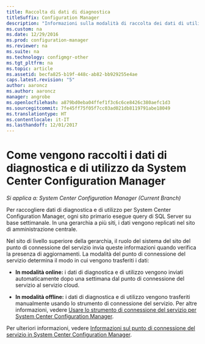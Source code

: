 ```yaml
---
title: Raccolta di dati di diagnostica
titleSuffix: Configuration Manager
description: "Informazioni sulla modalità di raccolta dei dati di utilizzo e di diagnostica di System Center Configuration Manager da parte di questo strumento."
ms.custom: na
ms.date: 12/29/2016
ms.prod: configuration-manager
ms.reviewer: na
ms.suite: na
ms.technology: configmgr-other
ms.tgt_pltfrm: na
ms.topic: article
ms.assetid: becfa825-b19f-448c-ab82-bb929255e4ae
caps.latest.revision: "5"
author: aaroncz
ms.author: aaroncz
manager: angrobe
ms.openlocfilehash: a879bd0eba04ffef1f3c6c6ce8426c380aefc1d3
ms.sourcegitcommit: 7fe45ff75f05f7cc03ad021db8119791abe18049
ms.translationtype: HT
ms.contentlocale: it-IT
ms.lasthandoff: 12/01/2017
---
```

# <a name="how-diagnostics-and-usage-data-is-collected-by-system-center-configuration-manager"></a>Come vengono raccolti i dati di diagnostica e di utilizzo da System Center Configuration Manager

*Si applica a: System Center Configuration Manager (Current Branch)*

Per raccogliere dati di diagnostica e di utilizzo per System Center Configuration Manager, ogni sito primario esegue query di SQL Server su base settimanale. In una gerarchia a più siti, i dati vengono replicati nel sito di amministrazione centrale.  

Nel sito di livello superiore della gerarchia, il ruolo del sistema del sito del punto di connessione del servizio invia queste informazioni quando verifica la presenza di aggiornamenti. La modalità del punto di connessione del servizio determina il modo in cui vengono trasferiti i dati:  

-   **In modalità online:** i dati di diagnostica e di utilizzo vengono inviati automaticamente dopo una settimana dal punto di connessione del servizio al servizio cloud.  

-   **In modalità offline:** i dati di diagnostica e di utilizzo vengono trasferiti manualmente usando lo strumento di connessione del servizio. Per altre informazioni, vedere [Usare lo strumento di connessione del servizio per System Center Configuration Manager](../../../core/servers/manage/use-the-service-connection-tool.md).  

Per ulteriori informazioni, vedere [Informazioni sul punto di connessione del servizio in System Center Configuration Manager](../../../core/servers/deploy/configure/about-the-service-connection-point.md).  
